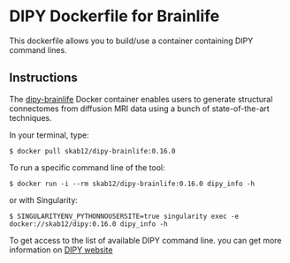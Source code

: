 # DIPY Dockerfile for Brainlife

This dockerfile allows you to build/use a container containing DIPY command lines.

## Instructions

The [dipy-brainlife](https://hub.docker.com/r/skab12/dipy-brainlife/) Docker
container enables users to generate structural connectomes from diffusion MRI data using
a bunch of state-of-the-art techniques.

In your terminal, type:
```{bash}
$ docker pull skab12/dipy-brainlife:0.16.0
```

To run a specific command line of the tool:

```{bash}
$ docker run -i --rm skab12/dipy-brainlife:0.16.0 dipy_info -h
```

or  with Singularity:

```{bash}
$ SINGULARITYENV_PYTHONNOUSERSITE=true singularity exec -e docker://skab12/dipy:0.16.0 dipy_info -h
```

To get access to the list of available DIPY command line. you can get more information
on [DIPY website](https://dipy.org/documentation/1.0.0./reference_cmd/)

